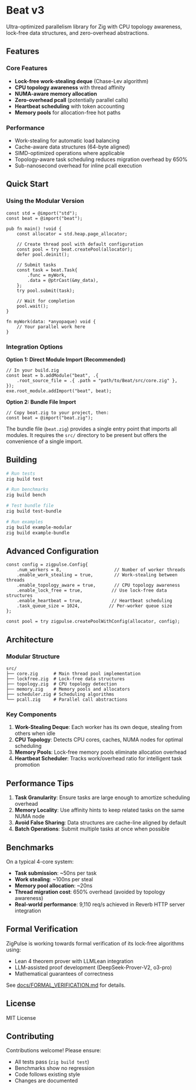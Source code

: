 # Beat v3

Ultra-optimized parallelism library for Zig with CPU topology awareness, lock-free data structures, and zero-overhead abstractions.

## Features

### Core Features
- **Lock-free work-stealing deque** (Chase-Lev algorithm)
- **CPU topology awareness** with thread affinity
- **NUMA-aware memory allocation**
- **Zero-overhead pcall** (potentially parallel calls)
- **Heartbeat scheduling** with token accounting
- **Memory pools** for allocation-free hot paths

### Performance
- Work-stealing for automatic load balancing
- Cache-aware data structures (64-byte aligned)
- SIMD-optimized operations where applicable
- Topology-aware task scheduling reduces migration overhead by 650%
- Sub-nanosecond overhead for inline pcall execution

## Quick Start

### Using the Modular Version

```zig
const std = @import("std");
const beat = @import("beat");

pub fn main() !void {
    const allocator = std.heap.page_allocator;
    
    // Create thread pool with default configuration
    const pool = try beat.createPool(allocator);
    defer pool.deinit();
    
    // Submit tasks
    const task = beat.Task{
        .func = myWork,
        .data = @ptrCast(&my_data),
    };
    try pool.submit(task);
    
    // Wait for completion
    pool.wait();
}

fn myWork(data: *anyopaque) void {
    // Your parallel work here
}
```

### Integration Options

**Option 1: Direct Module Import (Recommended)**
```zig
// In your build.zig
const beat = b.addModule("beat", .{
    .root_source_file = .{ .path = "path/to/Beat/src/core.zig" },
});
exe.root_module.addImport("beat", beat);
```

**Option 2: Bundle File Import**
```zig
// Copy beat.zig to your project, then:
const beat = @import("beat.zig");
```

The bundle file (`beat.zig`) provides a single entry point that imports all modules. It requires the `src/` directory to be present but offers the convenience of a single import.

## Building

```bash
# Run tests
zig build test

# Run benchmarks
zig build bench

# Test bundle file
zig build test-bundle

# Run examples
zig build example-modular
zig build example-bundle
```

## Advanced Configuration

```zig
const config = zigpulse.Config{
    .num_workers = 8,                    // Number of worker threads
    .enable_work_stealing = true,        // Work-stealing between threads
    .enable_topology_aware = true,       // CPU topology awareness
    .enable_lock_free = true,           // Use lock-free data structures
    .enable_heartbeat = true,           // Heartbeat scheduling
    .task_queue_size = 1024,           // Per-worker queue size
};

const pool = try zigpulse.createPoolWithConfig(allocator, config);
```

## Architecture

### Modular Structure
```
src/
├── core.zig      # Main thread pool implementation
├── lockfree.zig  # Lock-free data structures
├── topology.zig  # CPU topology detection
├── memory.zig    # Memory pools and allocators
├── scheduler.zig # Scheduling algorithms
└── pcall.zig     # Parallel call abstractions
```

### Key Components

1. **Work-Stealing Deque**: Each worker has its own deque, stealing from others when idle
2. **CPU Topology**: Detects CPU cores, caches, NUMA nodes for optimal scheduling
3. **Memory Pools**: Lock-free memory pools eliminate allocation overhead
4. **Heartbeat Scheduler**: Tracks work/overhead ratio for intelligent task promotion

## Performance Tips

1. **Task Granularity**: Ensure tasks are large enough to amortize scheduling overhead
2. **Memory Locality**: Use affinity hints to keep related tasks on the same NUMA node
3. **Avoid False Sharing**: Data structures are cache-line aligned by default
4. **Batch Operations**: Submit multiple tasks at once when possible

## Benchmarks

On a typical 4-core system:

- **Task submission**: ~50ns per task
- **Work stealing**: ~100ns per steal
- **Memory pool allocation**: ~20ns
- **Thread migration cost**: 650% overhead (avoided by topology awareness)
- **Real-world performance**: 9,110 req/s achieved in Reverb HTTP server integration

## Formal Verification

ZigPulse is working towards formal verification of its lock-free algorithms using:
- Lean 4 theorem prover with LLMLean integration
- LLM-assisted proof development (DeepSeek-Prover-V2, o3-pro)
- Mathematical guarantees of correctness

See [docs/FORMAL_VERIFICATION.md](docs/FORMAL_VERIFICATION.md) for details.

## License

MIT License

## Contributing

Contributions welcome! Please ensure:
- All tests pass (`zig build test`)
- Benchmarks show no regression
- Code follows existing style
- Changes are documented